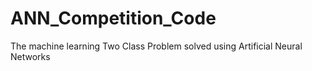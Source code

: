 # ANN_Competition_Code
The  machine learning Two Class Problem solved using Artificial Neural Networks
